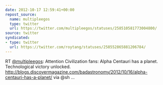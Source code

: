```yaml
---
date: 2012-10-17 12:59:41+00:00
repost_source:
  name: multipleegos
  type: twitter
  url: https://twitter.com/multipleegos/statuses/258510581773004800/
source: twitter
syndicated:
- type: twitter
  url: https://twitter.com/roytang/statuses/258552865881206784/
---
```


RT [@multipleegos](https://twitter.com/multipleegos/): Attention Civilization fans: Alpha Centauri has a planet. Technological victory unlocked. http://blogs.discovermagazine.com/badastronomy/2012/10/16/alpha-centauri-has-a-planet/ via @sh ...